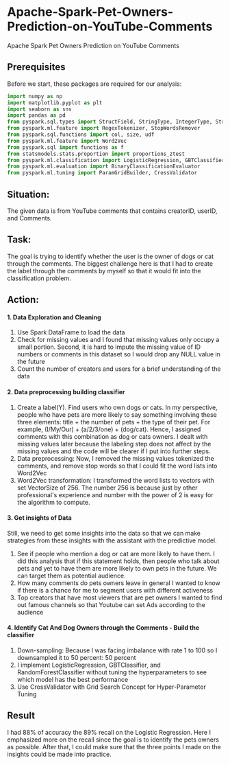 # Apache-Spark-Pet-Owners-Prediction-on-YouTube-Comments
Apache Spark Pet Owners Prediction on YouTube Comments

## Prerequisites
Before we start, these packages are required for our analysis:

```Python
import numpy as np
import matplotlib.pyplot as plt
import seaborn as sns
import pandas as pd
from pyspark.sql.types import StructField, StringType, IntegerType, StructType
from pyspark.ml.feature import RegexTokenizer, StopWordsRemover
from pyspark.sql.functions import col, size, udf
from pyspark.ml.feature import Word2Vec
from pyspark.sql import functions as f
from statsmodels.stats.proportion import proportions_ztest
from pyspark.ml.classification import LogisticRegression, GBTClassifier, RandomForestClassifier
from pyspark.ml.evaluation import BinaryClassificationEvaluator
from pyspark.ml.tuning import ParamGridBuilder, CrossValidator

```

## Situation: 
The given data is from YouTube comments that contains creatorID, userID, and Comments.


## Task: 
The goal is trying to identify whether the user is the owner of dogs or cat through the comments. The biggest challenge here is that I had to create the label through the comments by myself so that it would fit into the classification problem.


## Action:
#### 1. Data Exploration and Cleaning
1. Use Spark DataFrame to load the data
2. Check for missing values and I found that missing values only occupy a small portion. Second, it is hard to impute the missing value of ID numbers or comments in this dataset so I would drop any NULL value in the future
3. Count the number of creators and users for a brief understanding of the data

#### 2. Data preprocessing building classifier
1. Create a label(Y). Find users who own dogs or cats. In my perspective, people who have pets are more likely to say something involving these three elements: title + the number of pets + the type of their pet. For example, (I/My/Our) + (a/2/3/one) + (dog/cat). Hence, I assigned comments with this combination as dog or cats owners. I dealt with missing values later because the labeling step does not affect by the missing values and the code will be clearer if I put into further steps.
2. Data preprocessing: Now, I removed the missing values tokenized the comments, and remove stop words so that I could fit the word lists into Word2Vec 
3. Word2Vec transformation: I transformed the word lists to vectors with set VectorSize of 256. The number 256 is because just by other professional's experience and number with the power of 2 is easy for the algorithm to compute.

#### 3. Get insights of Data
Still, we need to get some insights into the data so that we can make strategies from these insights with the assistant with the predictive model.
1. See if people who mention a dog or cat are more likely to have them.
I did this analysis that if this statement holds, then people who talk about pets and yet to have them are more likely to own pets in the future. We can target them as potential audience.
2. How many comments do pets owners leave in general
I wanted to know if there is a chance for me to segment users with different activeness
3. Top creators that have most viewers that are pet owners
I wanted to find out famous channels so that Youtube can set Ads according to the audience

#### 4. Identify Cat And Dog Owners through the Comments - Build the classifier 
1. Down-sampling: Because I was facing imbalance with rate 1 to 100 so I downsampled it to 50 percent: 50 percent
2. I implement LogisticRegression, GBTClassifier, and RandomForestClassifier without tuning the hyperparameters to see which model has the best performance
3. Use CrossValidator with Grid Search Concept for Hyper-Parameter Tuning
  
  
## Result
I had 88% of accuracy the 89% recall on the Logistic Regression. Here I emphasized more on the recall since the goal is to identify the pets owners as possible. After that, I could make sure that the three points I made on the insights could be made into practice.
